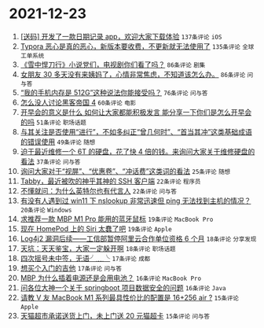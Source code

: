 # 2021-12-23

1. [[送码] 开发了一款日期记录 app，欢迎大家下载体验](https://www.v2ex.com/t/823987) `137条评论` `iOS`
1. [Typora 恶心是真的恶心，新版本要收费，不更新就无法使用了](https://www.v2ex.com/t/823909) `135条评论` `全球工单系统`
1. [《雪中悍刀行》小说党们，电视剧你们看了吗？](https://www.v2ex.com/t/823892) `86条评论` `剧集`
1. [女朋友 30 多天没有来姨妈了，心情非常焦虑，不知道该怎么办。](https://www.v2ex.com/t/823896) `86条评论` `问与答`
1. [“我的手机内存是 512G”这种说法你能接受吗？](https://www.v2ex.com/t/824040) `76条评论` `问与答`
1. [怎么没人讨论黑客帝国 4](https://www.v2ex.com/t/823897) `60条评论` `电影`
1. [开早会的意义是什么 如何让大家都能积极发言 能分享一下你们是怎么开早会的吗](https://www.v2ex.com/t/823927) `51条评论` `职场话题`
1. [与其关注是否使用“进行”，不如多纠正“曾几何时”、“首当其冲”这类基础成语的错误使用](https://www.v2ex.com/t/823891) `49条评论` `随想`
1. [迫于最近维修一个 6T 的硬盘，花了快 4 倍的钱。来询问大家关于维修硬盘的看法](https://www.v2ex.com/t/824025) `37条评论` `问与答`
1. [询问大家对于“视屏”、“优惠卷”、“冲话费”这类词的看法](https://www.v2ex.com/t/824061) `25条评论` `随想`
1. [Tabby，最近被吹的神乎其神的 SSH 客户端](https://www.v2ex.com/t/824004) `22条评论` `程序员`
1. [不懂就问：为什么英特尔也有代言人](https://www.v2ex.com/t/823945) `22条评论` `问与答`
1. [有没有人遇到过 win11 下 nslookup 非常迅速但 ping 无法找到主机的情况？](https://www.v2ex.com/t/824030) `20条评论` `Windows`
1. [求推荐一款 MBP M1 Pro 能用的蓝牙鼠标](https://www.v2ex.com/t/823982) `19条评论` `MacBook Pro`
1. [现在 HomePod 上的 Siri 太蠢了吧](https://www.v2ex.com/t/823901) `19条评论` `Apple`
1. [Log4j2 漏洞后续——工信部暂停阿里云合作单位资格 6 个月](https://www.v2ex.com/t/823938) `18条评论` `分享发现`
1. [天坑：天天鉴宝，大家一定躲开啊](https://www.v2ex.com/t/823899) `18条评论` `职场话题`
1. [四次摇号未中签，无语╯﹏╰](https://www.v2ex.com/t/823970) `17条评论` `成都`
1. [想买个入门的吉他](https://www.v2ex.com/t/823890) `17条评论` `问与答`
1. [MBP 为什么插着电源还是会用电池？](https://www.v2ex.com/t/824026) `16条评论` `MacBook Pro`
1. [问各位大神一个关于 springboot 项目数据安全的问题](https://www.v2ex.com/t/823995) `16条评论` `Java`
1. [请教 V 友 MacBook M1 系列最具性价比的配置是 16+256 air ?](https://www.v2ex.com/t/824033) `15条评论` `Apple`
1. [天猫超市承诺送货上门，未上门送 20 元猫超卡](https://www.v2ex.com/t/823931) `15条评论` `问与答`
